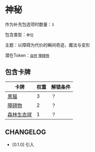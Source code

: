 # 神秘

作为补充包选项时数量：`3`

包含类型：`单位`

主题：以障碍为代价的瞬间奇迹，魔法与变形

潜在Token：[`自然`](自然.md) [`障碍物`](障碍物.md)

## 包含卡牌

卡牌 | 权重 | 解锁条件
--- | --- | ---
[黑猫](../卡牌/黑猫.md) | 3 | ？
[障碍物](../卡牌/拟态章鱼.md) | 2  | ？
[森林生态球](../卡牌/森林生态球.md) | 1 | ？

## CHANGELOG

- [0.1.0] 引入
